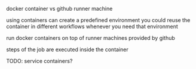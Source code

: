 docker container vs github runner machine

using containers can create a predefined environment
you could reuse the container in different workflows whenever you need that environment

run docker containers on top of runner machines provided by github

steps of the job are executed inside the container

TODO:
service containers?
